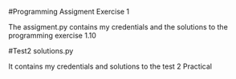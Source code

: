 #Programming Assigment Exercise 1

The assigment.py contains my credentials and the solutions to the programming exercise 1.10

#Test2 solutions.py

It contains my credentials and  solutions to the test 2 Practical

